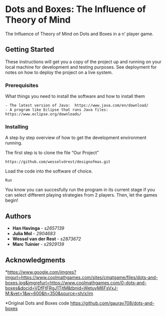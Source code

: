 # Dots and Boxes: The Influence of Theory of Mind

The Influence of Theory of Mind on Dots and Boxes in a n’ player game.

## Getting Started

These instructions will get you a copy of the project up and running on your local machine for development and testing purposes. See deployment for notes on how to deploy the project on a live system.

### Prerequisites

What things you need to install the software and how to install them

```
- The latest version of Java:  https://www.java.com/en/download/
- A program like Eclipse that runs Java files: https://www.eclipse.org/downloads/

```

### Installing

A step by step overview of how to get the development environment running.

The first step is to clone the file “Our Project”

```
https://github.com/wesselvdrest/designofmas.git
```

Load the code into the software of choice.

```
Run
```

You know you can succesfully run the program in its current stage if you can select different playing strategies from 2 players. Then, let the games begin!

## Authors

* **Han Havinga** - *s2657139*
* **Julia Mol** - *2904683*
* **Wessel van der Rest** - *s2873672*
* **Marc Tuinier** - *s2929139*


## Acknowledgments

*https://www.google.com/imgres?imgurl=https://www.coolmathgames.com/sites/cmatgame/files/dots-and-boxes.jpg&imgrefurl=https://www.coolmathgames.com/0-dots-and-boxes&docid=VDfFtFRgJ1TjtM&tbnid=WetuyM6FsVxJ-M:&vet=1&w=600&h=350&source=sh/x/im

*Original Dots and Boxes code
https://github.com/gaurav708/dots-and-boxes
